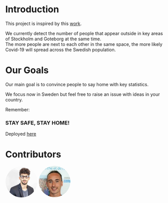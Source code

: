 # Introduction

This project is inspired by this [work](https://github.com/ecohydro/covid-19-waves).  

We currently detect the number of people that appear outside in key areas of Stockholm and Goteborg at the same time.   
The more people are next to each other in the same space, the more likely Covid-19 will spread across the Swedish population. 

# Our Goals 
Our main goal is to convince people to say home with key statistics. 

We focus now in Sweden but feel free to raise an issue with ideas in your country.   

Remember: 
### STAY SAFE, STAY HOME!

Deployed [here](https://corona-confinement.herokuapp.com/)

# Contributors

<img src='./ressources/pictures/photo_mastafa.jpeg' href= 'https://github.com/MastafaF' width=100 height=100 style="border-radius:50%"> <img src='./ressources/pictures/photo_quentin.jpeg' href = 'https://github.com/quentindubourgdeluzencon)' width=100 height=100 style="border-radius:50%">
